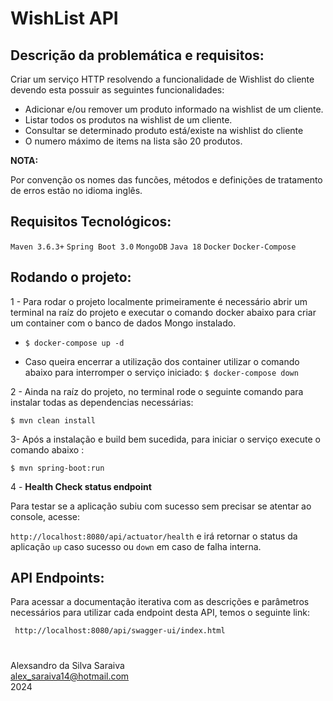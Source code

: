 

# WishList API

## Descrição da problemática e requisitos:
Criar um serviço HTTP resolvendo a funcionalidade de Wishlist do cliente devendo esta possuir as seguintes funcionalidades:

- Adicionar e/ou remover um produto informado na wishlist de um cliente.
- Listar todos os produtos na wishlist de um cliente.
- Consultar se determinado produto está/existe na wishlist do cliente
- O numero máximo de items na lista são 20 produtos.

**NOTA:**

Por convenção os nomes das funcões, métodos e
definições de tratamento de erros estão no idioma inglês.

## Requisitos Tecnológicos:

```Maven 3.6.3+```
```Spring Boot 3.0```
```MongoDB```
```Java 18```
```Docker```
```Docker-Compose```

## Rodando o projeto:

1 - Para rodar o projeto localmente primeiramente é necessário abrir um terminal na raíz do projeto e executar o comando
docker abaixo para criar um container com o banco de dados Mongo instalado.

- `$ docker-compose up -d` 

- Caso queira encerrar a utilização dos container utilizar o comando abaixo para interromper o serviço iniciado:
`$ docker-compose down`
  

2 - Ainda na raíz do projeto, no terminal rode o seguinte comando para instalar todas as dependencias necessárias:

`$ mvn clean install`

3- Após a instalação e build bem sucedida, para iniciar o serviço execute o comando abaixo :

`$ mvn spring-boot:run`

4 - **Health Check status endpoint**

Para testar se a aplicação subiu com sucesso sem precisar se atentar ao console, acesse:

`http://localhost:8080/api/actuator/health` e irá retornar o status da aplicação `up` caso sucesso
ou `down` em caso de falha interna.

## API Endpoints:

Para acessar a documentação iterativa com as descrições e parâmetros necessários para utilizar cada endpoint desta API, 
temos o seguinte link:

``` 
 http://localhost:8080/api/swagger-ui/index.html
```   

# 
Alexsandro da Silva Saraiva \
alex_saraiva14@hotmail.com\
2024

